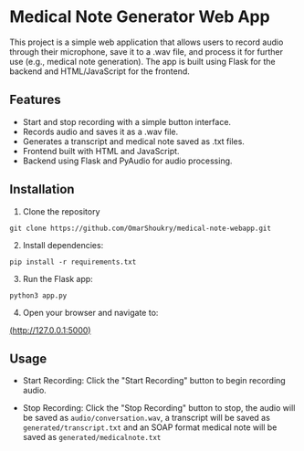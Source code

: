 # Medical Note Generator Web App

This project is a simple web application that allows users to record audio through their microphone, save it to a .wav file, and process it for further use (e.g., medical note generation). 
The app is built using Flask for the backend and HTML/JavaScript for the frontend.

## Features

* Start and stop recording with a simple button interface.
* Records audio and saves it as a .wav file.
* Generates a transcript and medical note saved as .txt files.
* Frontend built with HTML and JavaScript.
* Backend using Flask and PyAudio for audio processing.

## Installation

1. Clone the repository

 `git clone https://github.com/OmarShoukry/medical-note-webapp.git`

2. Install dependencies:

 `pip install -r requirements.txt`

3. Run the Flask app:

 `python3 app.py`

4. Open your browser and navigate to:

 [(http://127.0.0.1:5000)](http://127.0.0.1:5000)

## Usage 

* Start Recording: Click the "Start Recording" button to begin recording audio.

* Stop Recording: Click the "Stop Recording" button to stop, the audio will be saved as `audio/conversation.wav`, a transcript will be saved as `generated/transcript.txt` and an SOAP format medical note will be saved as `generated/medicalnote.txt`
